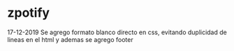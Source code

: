 # zpotify
17-12-2019 Se agrego formato blanco directo en css, evitando duplicidad de lineas en el html y ademas se agrego footer 
